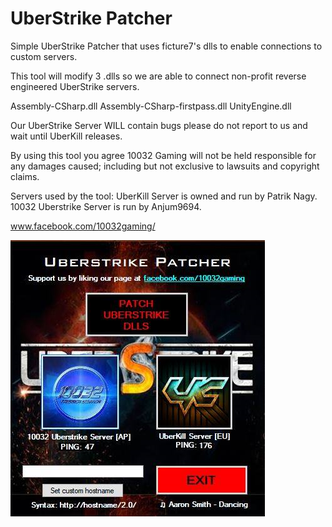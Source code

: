 # UberStrike Patcher
Simple UberStrike Patcher that uses ficture7's dlls to enable connections to custom servers.

This tool will modify 3 .dlls so we are able to connect non-profit reverse engineered UberStrike servers.

Assembly-CSharp.dll
Assembly-CSharp-firstpass.dll
UnityEngine.dll

Our UberStrike Server WILL contain bugs please do not report to us and wait until UberKill releases.

By using this tool you agree 10032 Gaming will not be held responsible for any damages caused; including but not exclusive to lawsuits and copyright claims.

Servers used by the tool:
UberKill Server is owned and run by Patrik Nagy.
10032 Uberstrike Server is run by Anjum9694.

www.facebook.com/10032gaming/

![Screenshot](Preview.png)
